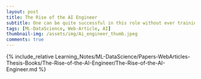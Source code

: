 ```yaml
---
layout: post
title: The Rise of the AI Engineer
subtitle: One can be quite successful in this role without ever training anything!
tags: [ML-DataScience, Web-Article, AI]
thumbnail-img: /assets/img/Ai_engineer_thumb.jpeg
comments: true
---
```


{% include_relative Learning_Notes/ML-DataScience/Papers-WebArticles-Thesis-Books/The-Rise-of-the-AI-Engineer/The-Rise-of-the-AI-Engineer.md %}
